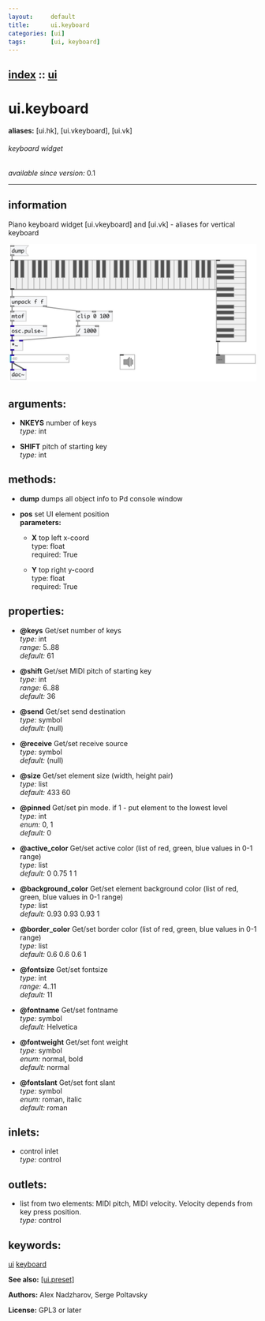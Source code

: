 ```yaml
---
layout:     default
title:      ui.keyboard
categories: [ui]
tags:       [ui, keyboard]
---
```

[index](index.html) :: [ui](category_ui.html)
---

# ui.keyboard
**aliases:** [ui.hk], [ui.vkeyboard], [ui.vk]


###### keyboard widget

*available since version:* 0.1

---


## information
Piano keyboard widget [ui.vkeyboard] and [ui.vk] - aliases for vertical keyboard


[![example](../examples/img/ui.keyboard.jpg)](../examples/pd/ui.keyboard.pd)



## arguments:

* **NKEYS**
number of keys<br>
_type:_ int<br>

* **SHIFT**
pitch of starting key<br>
_type:_ int<br>



## methods:

* **dump**
dumps all object info to Pd console window<br>

* **pos**
set UI element position<br>
  __parameters:__
  - **X** top left x-coord<br>
    type: float <br>
    required: True <br>

  - **Y** top right y-coord<br>
    type: float <br>
    required: True <br>




## properties:

* **@keys** 
Get/set number of keys<br>
_type:_ int<br>
_range:_ 5..88<br>
_default:_ 61<br>

* **@shift** 
Get/set MIDI pitch of starting key<br>
_type:_ int<br>
_range:_ 6..88<br>
_default:_ 36<br>

* **@send** 
Get/set send destination<br>
_type:_ symbol<br>
_default:_ (null)<br>

* **@receive** 
Get/set receive source<br>
_type:_ symbol<br>
_default:_ (null)<br>

* **@size** 
Get/set element size (width, height pair)<br>
_type:_ list<br>
_default:_ 433 60<br>

* **@pinned** 
Get/set pin mode. if 1 - put element to the lowest level<br>
_type:_ int<br>
_enum:_ 0, 1<br>
_default:_ 0<br>

* **@active_color** 
Get/set active color (list of red, green, blue values in 0-1 range)<br>
_type:_ list<br>
_default:_ 0 0.75 1 1<br>

* **@background_color** 
Get/set element background color (list of red, green, blue values in 0-1 range)<br>
_type:_ list<br>
_default:_ 0.93 0.93 0.93 1<br>

* **@border_color** 
Get/set border color (list of red, green, blue values in 0-1 range)<br>
_type:_ list<br>
_default:_ 0.6 0.6 0.6 1<br>

* **@fontsize** 
Get/set fontsize<br>
_type:_ int<br>
_range:_ 4..11<br>
_default:_ 11<br>

* **@fontname** 
Get/set fontname<br>
_type:_ symbol<br>
_default:_ Helvetica<br>

* **@fontweight** 
Get/set font weight<br>
_type:_ symbol<br>
_enum:_ normal, bold<br>
_default:_ normal<br>

* **@fontslant** 
Get/set font slant<br>
_type:_ symbol<br>
_enum:_ roman, italic<br>
_default:_ roman<br>



## inlets:

* control inlet<br>
_type:_ control



## outlets:

* list from two elements: MIDI pitch, MIDI velocity. Velocity depends from key press position.<br>
_type:_ control



## keywords:

[ui](keywords/ui.html)
[keyboard](keywords/keyboard.html)



**See also:**
[\[ui.preset\]](ui.preset.html)




**Authors:** Alex Nadzharov, Serge Poltavsky




**License:** GPL3 or later





